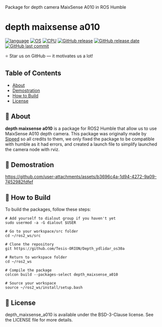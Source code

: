 Package for depth camera MaixSense A010 in ROS Humble
# depth maixsense a010
[![language](https://img.shields.io/badge/language-c++-239120)](#)
[![OS](https://img.shields.io/badge/OS-Ubuntu_22.04-0078D4)](#)
[![CPU](https://img.shields.io/badge/CPU-x86%2C%20x64%2C%20ARM%2C%20ARM64-FF8C00)](#)
[![GitHub release](https://img.shields.io/badge/release-v1.0.9-4493f8)](#)
[![GitHub release date](https://img.shields.io/badge/release_date-february_2025-96981c)](#)
[![GitHub last commit](https://img.shields.io/badge/last_commit-february_2025-96981c)](#)

⭐ Star us on GitHub — it motivates us a lot!

## Table of Contents
- [About](#-about)
- [Demostration](#-demostration)
- [How to Build](#-how-to-build)
- [License](#-license)

## 🚀 About

**depth maixsense a010** is a package for ROS2 Humble that allow us to use MaixSense A010 depth camera. This package was originally made by <a href="https://github.com/sipeed/MaixSense_ROS/">Sipeed</a> so all credits to them, we only fixed the package to be compatible with humble as it had errors, and created a launch file to simplify launched the camera node with rviz.

## 🎥 Demostration
https://github.com/user-attachments/assets/b3696c4a-1d94-4272-9a09-7452982fdfef



## 📝 How to Build

To build the packages, follow these steps:

```shell
# Add yourself to dialout group if you haven't yet
sudo usermod -a -G dialout $USER

# Go to your workspace/src folder
cd ~/ros2_ws/src

# Clone the repository
git https://github.com/Tesis-ORION/Depth_ydlidar_os30a

# Return to workspace folder
cd ~/ros2_ws

# Compile the package
colcon build --packages-select depth_maixsense_a010

# Source your workspace
source ~/ros2_ws/install/setup.bash

```

## 📃 License

depth_maixsense_a010 is available under the BSD-3-Clause license. See the LICENSE file for more details.
